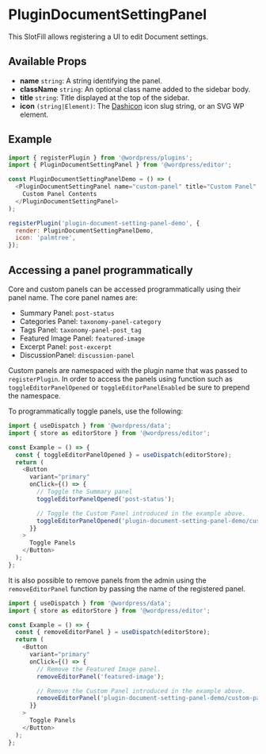 # PluginDocumentSettingPanel

This SlotFill allows registering a UI to edit Document settings.

## Available Props

- **name** `string`: A string identifying the panel.
- **className** `string`: An optional class name added to the sidebar body.
- **title** `string`: Title displayed at the top of the sidebar.
- **icon** `(string|Element)`: The [Dashicon](https://developer.wordpress.org/resource/dashicons/) icon slug string, or an SVG WP element.

## Example

```js
import { registerPlugin } from '@wordpress/plugins';
import { PluginDocumentSettingPanel } from '@wordpress/editor';

const PluginDocumentSettingPanelDemo = () => (
  <PluginDocumentSettingPanel name="custom-panel" title="Custom Panel" className="custom-panel">
    Custom Panel Contents
  </PluginDocumentSettingPanel>
);

registerPlugin('plugin-document-setting-panel-demo', {
  render: PluginDocumentSettingPanelDemo,
  icon: 'palmtree',
});
```

## Accessing a panel programmatically

Core and custom panels can be accessed programmatically using their panel name. The core panel names are:

- Summary Panel: `post-status`
- Categories Panel: `taxonomy-panel-category`
- Tags Panel: `taxonomy-panel-post_tag`
- Featured Image Panel: `featured-image`
- Excerpt Panel: `post-excerpt`
- DiscussionPanel: `discussion-panel`

Custom panels are namespaced with the plugin name that was passed to `registerPlugin`.
In order to access the panels using function such as `toggleEditorPanelOpened` or `toggleEditorPanelEnabled` be sure to prepend the namespace.

To programmatically toggle panels, use the following:

```js
import { useDispatch } from '@wordpress/data';
import { store as editorStore } from '@wordpress/editor';

const Example = () => {
  const { toggleEditorPanelOpened } = useDispatch(editorStore);
  return (
    <Button
      variant="primary"
      onClick={() => {
        // Toggle the Summary panel
        toggleEditorPanelOpened('post-status');

        // Toggle the Custom Panel introduced in the example above.
        toggleEditorPanelOpened('plugin-document-setting-panel-demo/custom-panel');
      }}
    >
      Toggle Panels
    </Button>
  );
};
```

It is also possible to remove panels from the admin using the `removeEditorPanel` function by passing the name of the registered panel.

```js
import { useDispatch } from '@wordpress/data';
import { store as editorStore } from '@wordpress/editor';

const Example = () => {
  const { removeEditorPanel } = useDispatch(editorStore);
  return (
    <Button
      variant="primary"
      onClick={() => {
        // Remove the Featured Image panel.
        removeEditorPanel('featured-image');

        // Remove the Custom Panel introduced in the example above.
        removeEditorPanel('plugin-document-setting-panel-demo/custom-panel');
      }}
    >
      Toggle Panels
    </Button>
  );
};
```
